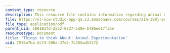 ```yaml
---
content_type: resource
description: This resource file contains information regarding animal experimentation.
file: https://ol-ocw-studio-app-qa.s3.amazonaws.com/courses/21h-380j-people-and-other-animals-fall-2013/75f6e7ba2c74596a37e27c485ad5f472_MIT21H_380F13_read_notes06.pdf
file_type: application/pdf
parent_uid: 580183fd-2a52-0727-5d9e-b486ee17fabe
resourcetype: Document
title: 'Things to think About: Animal Experimentation'
uid: 75f6e7ba-2c74-596a-37e2-7c485ad5f472
---
```

